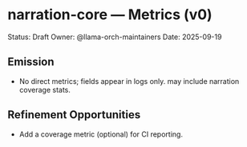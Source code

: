 # narration-core — Metrics (v0)
Status: Draft
Owner: @llama-orch-maintainers
Date: 2025-09-19
## Emission
- No direct metrics; fields appear in logs only.  may include narration coverage stats.
## Refinement Opportunities
- Add a coverage metric (optional) for CI reporting.
